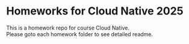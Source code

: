 # Homeworks for Cloud Native 2025

This is a homework repo for course Cloud Native.  
Please goto each homework folder to see detailed readme.